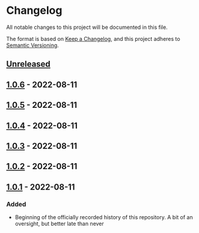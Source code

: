 # Changelog

All notable changes to this project will be documented in this file.

The format is based on [Keep a Changelog](https://keepachangelog.com/en/1.0.0/),
and this project adheres to [Semantic Versioning](https://semver.org/spec/v2.0.0.html).

<!--
Types of Changes:
 - `Added` for new features.
 - `Changed` for changes in existing functionality.
 - `Deprecated` for soon-to-be removed features.
 - `Removed` for now removed features.
 - `Fixed` for any bug fixes.
 - `Security` in case of vulnerabilities.
-->

## [Unreleased]

## [1.0.6] - 2022-08-11

## [1.0.5] - 2022-08-11

## [1.0.4] - 2022-08-11

## [1.0.3] - 2022-08-11

## [1.0.2] - 2022-08-11

## [1.0.1] - 2022-08-11

### Added

-   Beginning of the officially recorded history of this repository. A bit of an oversight, but better late than never

[Unreleased]: https://github.com/KnightHacks/knighthacks_cli/compare/1.0.6...HEAD

[1.0.6]: https://github.com/KnightHacks/knighthacks_cli/compare/1.0.5...1.0.6

[1.0.5]: https://github.com/KnightHacks/knighthacks_cli/compare/1.0.4...1.0.5

[1.0.4]: https://github.com/KnightHacks/knighthacks_cli/compare/1.0.3...1.0.4

[1.0.3]: https://github.com/KnightHacks/knighthacks_cli/compare/1.0.2...1.0.3

[1.0.2]: https://github.com/KnightHacks/knighthacks_cli/compare/1.0.1...1.0.2

[1.0.1]: https://github.com/KnightHacks/knighthacks_cli/compare/43f34f5b60ade5036c8f0ac6631b2a7a1971a37f...1.0.1
